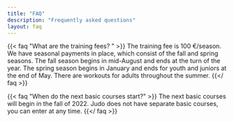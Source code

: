 ```yaml
---
title: "FAQ"
description: "Frequently asked questions"
layout: faq
---
```

{{< faq "What are the training fees? " >}}
The training fee is 100 €/season. We have seasonal payments in place, which consist of the fall and spring seasons. The fall season begins in mid-August and ends at the turn of the year. The spring season begins in January and ends for youth and juniors at the end of May. There are workouts for adults throughout the summer.
{{</ faq >}}

{{< faq "When do the next basic courses start?" >}}
The next basic courses will begin in the fall of 2022. Judo does not have separate basic courses, you can enter at any time.
{{</ faq >}}
